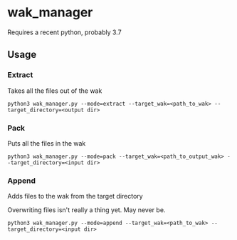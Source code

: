 # wak_manager

Requires a recent python, probably 3.7

## Usage


### Extract

Takes all the files out of the wak

```
python3 wak_manager.py --mode=extract --target_wak=<path_to_wak> --target_directory=<output dir>
```

### Pack

Puts all the files in the wak

```
python3 wak_manager.py --mode=pack --target_wak=<path_to_output_wak> --target_directory=<input dir>
```

### Append

Adds files to the wak from the target directory

Overwriting files isn't really a thing yet. May never be.

```
python3 wak_manager.py --mode=append --target_wak=<path_to_wak> --target_directory=<input dir>
```
